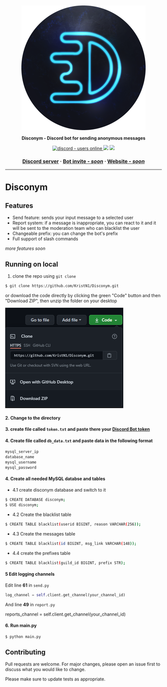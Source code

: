 <p align="center">
  <img width="400" height="400" src="https://github.com/KristN1/Disconym/blob/main/imgs/logo-circle.png?raw=true" alt="Disconym Logo Circle" />
</p>

<p align="center">
  <strong>Disconym - Discord bot for sending anonymous messages</strong>
</p>

<p align="center">
  <a href="https://discord.gg/123456">
    <img src="https://img.shields.io/website-up-down-green-red/http/cv.lbesson.qc.to.svg" alt="discord - users online" />
  </a>
  <img src="https://img.shields.io/badge/Made%20with-Python-1f425f.svg">
  <img src="https://img.shields.io/discord/849290134809608212.svg?color=7289da&label=Discord%20server&logo=discord&style=flat-square)](https://discord.gg/6YYF68zzPK)">
</p>

<h3 align="center">
  <a href="https://discord.gg/6YYF68zzPK">Discord server</a>
  <span> · </span>
  <a href="https://discord.gg/123456">Bot invite - <i>soon</i></a>
  <span> · </span>
  <a href="https://kristn.tech">Website - <i>soon</i></a>
</h3>

---

# Disconym

## Features

- Send feature: sends your input message to a selected user
- Report system: if a message is inappropriate, you can react to it and it will be sent to the moderation team who can blacklist the user
- Changeable prefix: you can change the bot's prefix
- Full support of slash commands

*more features soon*

## Running on local

1. clone the repo using `git clone`
```bash
$ git clone https://github.com/KristN1/Disconym.git
```
or download the code directly by clicking the green "Code" button and then "Download ZIP", then unzip the folder on your desktop

![How to download zip](https://github.com/KristN1/Disconym/blob/main/imgs/how-to-download.PNG?raw=true)



#### 2. Change to the directory
#### 3. create file called `token.txt` and paste there your [Discord Bot token](http://discord.com/developers)
#### 4. Create file called `db_data.txt` and paste data in the following format
```bash
mysql_server_ip
database_name
mysql_username
mysql_password
```

#### 4. Create all needed MySQL databse and tables

 - 4.1 create disconym database and switch to it
```bash
$ CREATE DATABASE disconym;
$ USE disconym;
```

 - 4.2 Create the blacklist table
```bash
$ CREATE TABLE blacklist(userid BIGINT, reason VARCHAR(256));
```
 - 4.3 Create the messages table
```bash
$ CREATE TABLE blacklist(id BIGINT, msg_link VARCHAR(148));
```
 - 4.4 create the prefixes table
```bash
$ CREATE TABLE blacklist(guild_id BIGINT, prefix STR);
```

#### 5 Edit logging channels
Edit line **61** in `send.py`
```py
log_channel = self.client.get_channel(your_channel_id)
```

And line **49** in `report.py`

reports_channel = self.client.get_channel(your_channel_id)

#### 6. Run main.py
```bash
$ python main.py
```

## Contributing
Pull requests are welcome. For major changes, please open an issue first to discuss what you would like to change.

Please make sure to update tests as appropriate.
